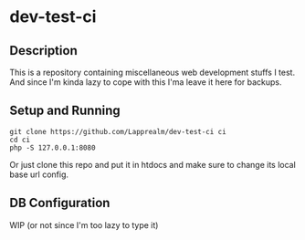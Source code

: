 # dev-test-ci
## Description
This is a repository containing miscellaneous web development stuffs I test.  
And since I'm kinda lazy to cope with this I'ma leave it here for backups.

## Setup and Running
```
git clone https://github.com/Lapprealm/dev-test-ci ci
cd ci
php -S 127.0.0.1:8080
```
Or just clone this repo and put it in htdocs and make sure to change its local base url config.

## DB Configuration
WIP (or not since I'm too lazy to type it)

